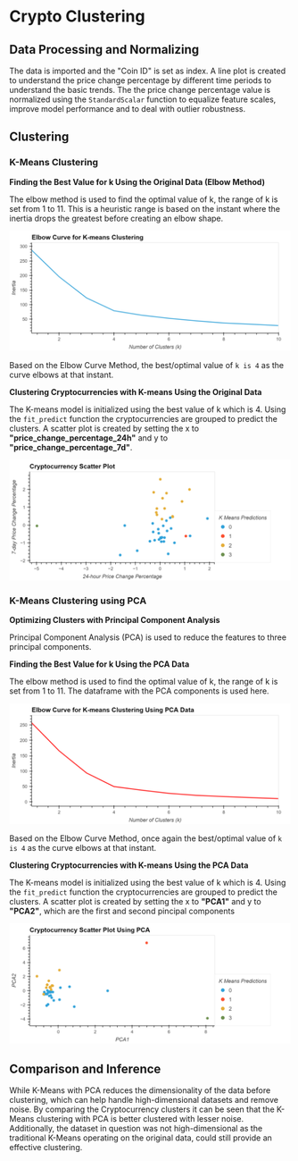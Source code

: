 # Crypto Clustering


## Data Processing and Normalizing

The data is imported and the "Coin ID" is set as index. A line plot is created to understand the price change percentage by different time periods to understand the basic trends. The the price change percentage value is normalized using the `StandardScalar` function to equalize feature scales, improve model performance and to deal with outlier robustness.

## Clustering

### K-Means Clustering

**Finding the Best Value for k Using the Original Data (Elbow Method)**

The elbow method is used to find the optimal value of k, the range of k is set from 1 to 11. This is a heuristic range is based on the instant where the inertia drops the greatest before creating an elbow shape. 

![Elbow Curve](Plots/Elbow%20Curve.png)

Based on the Elbow Curve Method, the best/optimal value of `k is 4` as the curve elbows at that instant.


**Clustering Cryptocurrencies with K-means Using the Original Data**

The K-means model is initialized using the best value of k which is 4. Using the `fit_predict` function the cryptocurrencies are grouped to predict the clusters. A scatter plot is created by setting the x to __"price_change_percentage_24h"__ and y to __"price_change_percentage_7d"__. 

![Crypto](Plots/Cryptocurrency%20Scatter%20Plot.png)


### K-Means Clustering using PCA

**Optimizing Clusters with Principal Component Analysis**

Principal Component Analysis (PCA) is used to reduce the features to three principal components.


**Finding the Best Value for k Using the PCA Data**

The elbow method is used to find the optimal value of k, the range of k is set from 1 to 11. The dataframe with the PCA components is used here.

![Elbow Curve](Plots/Elbow%20Curve%20Using%20PCA.png)

Based on the Elbow Curve Method, once again the best/optimal value of `k is 4` as the curve elbows at that instant.


**Clustering Cryptocurrencies with K-means Using the PCA Data**

The K-means model is initialized using the best value of k which is 4. Using the `fit_predict` function the cryptocurrencies are grouped to predict the clusters. A scatter plot is created by setting the x to __"PCA1"__ and y to __"PCA2"__, which are the first and second pincipal components  

![Crypto](Plots/Cryptocurrency%20Scatter%20Plot%20Using%20PCA.png)

## Comparison and Inference

While K-Means with PCA reduces the dimensionality of the data before clustering, which can help handle high-dimensional datasets and remove noise. By comparing the Cryptocurrency clusters it can be seen that the K-Means clustering with PCA is better clustered with lesser noise. Additionally, the dataset in question was not high-dimensional as the traditional K-Means operating on the original data, could still provide an effective clustering.